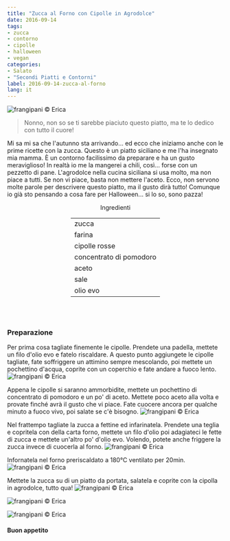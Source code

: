 ```yaml
---
title: "Zucca al Forno con Cipolle in Agrodolce"
date: 2016-09-14
tags:
- zucca
- contorno
- cipolle
- halloween
- vegan
categories:
- Salato
- "Secondi Piatti e Contorni"
label: 2016-09-14-zucca-al-forno
lang: it
---
```

![](header.jpg "frangipani © Erica")

> Nonno, non so se ti sarebbe piaciuto questo piatto, ma te lo dedico con tutto il cuore!

Mi sa mi sa che l'autunno sta arrivando... ed ecco che iniziamo anche con le prime ricette con la zucca. Questo è un piatto siciliano e me l'ha insegnato mia mamma. È un contorno facilissimo da preparare e ha un gusto meraviglioso! In realtà io me la mangerei a chili, così... forse con un pezzetto di pane. L'agrodolce nella cucina siciliana si usa molto, ma non piace a tutti. Se non vi piace, basta non mettere l'aceto. Ecco, non servono molte parole per descrivere questo piatto, ma il gusto dirà tutto! Comunque io già sto pensando a cosa fare per Halloween... si lo so, sono pazza!

<div id="wrapper" style="text-align: center">
  <div id="yourdiv" style="display: inline-block;">
    <div class="ingredients">
      <div class="ingredients-title">Ingredienti</div>
      <table>
        <tbody>
          <tr>
            <td>zucca</td>
          </tr>
          <tr>
            <td>farina</td>
          </tr>
          <tr>
            <td>cipolle rosse</td>
          </tr>
          <tr>
            <td>concentrato di pomodoro</td>
          </tr>
          <tr>
            <td>aceto</td>
          </tr>
          <tr>
            <td>sale</td>
          </tr>
          <tr>
            <td>olio evo</td>
          </tr>
        </tbody>
      </table>
      <br></br>
    </div>
  </div>
</div>


<h3>
  <font color="grey">
    <i class="fa-solid fa-gears"></i>
  </font> Preparazione
</h3>

Per prima cosa tagliate finemente le cipolle. Prendete una padella, mettete un filo d'olio evo e fatelo riscaldare. A questo punto aggiungete le cipolle tagliate, fate soffriggere un attimino sempre mescolando, poi mettete un pochettino d'acqua, coprite con un coperchio e fate andare a fuoco lento.
![](cipollacruda.jpg "frangipani © Erica")

Appena le cipolle si saranno ammorbidite, mettete un pochettino di concentrato di pomodoro e un po' di aceto. Mettete poco aceto alla volta e provate finché avrà il gusto che vi piace. Fate cuocere ancora per qualche minuto a fuoco vivo, poi salate se c'è bisogno.
![](cipollacotta.jpg "frangipani © Erica")

Nel frattempo tagliate la zucca a fettine ed infarinatela. Prendete una teglia e copritela con della carta forno, mettete un filo d'olio poi adagiateci le fette di zucca e mettete un'altro po' d'olio evo. Volendo, potete anche friggere la zucca invece di cuocerla al forno.
![](teglia.jpg "frangipani © Erica")

Infornatela nel forno preriscaldato a 180°C ventilato per 20min.
![](zucca.jpg "frangipani © Erica")

Mettete la zucca su di un piatto da portata, salatela e coprite con la cipolla in agrodolce, tutto qua!
![](risultato1.jpg "frangipani © Erica")

![](risultato2.jpg "frangipani © Erica")

![](risultato3.jpg "frangipani © Erica")



<h4>Buon appetito
  <font color="red">
    <i class="fa-regular fa-face-smile"></i>
  </font>
</h4>
